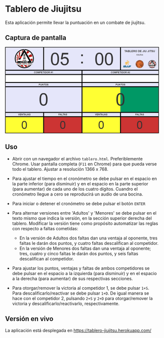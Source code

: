 # Tablero de Jiujitsu

Esta aplicación permite llevar la puntuación en un combate de jiujitsu.

## Captura de pantalla   

![Imagen de ejemplo del tablero](https://github.com/JDG9999/tablero-jiujitsu/blob/master/recursos/tablero.jpg "Tablero de jiujitsu")

## Uso

- Abrir con un navegador el archivo `tablero.html`. Preferiblemente Chrome. Usar pantalla completa (`F11` en Chrome) para que pueda verse todo el tablero. Ajustar a resolución 1366 x 768.

- Para ajustar el tiempo en el cronómetro se debe pulsar en el espacio en la parte inferior (para disminuir) y en el espacio en la parte superior (para aumentar) de cada uno de los cuatro dígitos. Cuandro el cronómetro llegue a cero se reproducirá un audio de una bocina.

- Para iniciar o detener el cronómetro se debe pulsar el botón `ENTER`

- Para alternar versiones entre 'Adultos' y 'Menores' se debe pulsar en el texto mismo que indica la versión, en la sección superior derecha del tablero. Modificar la versión tiene como propósito automatizar las reglas con respecto a faltas cometidas:

    - En la versión de Adultos dos faltas dan una ventaja al oponente, tres faltas le darán dos puntos, y cuatro faltas descalifican al competidor.
    - En la versión de Menores dos faltas dan una ventaja al oponente; tres, cuatro y cinco faltas le darán dos puntos, y seis faltas descalifican al competidor.

- Para ajustar los puntos, ventajas y faltas de ambos competidores se debe pulsar en el espacio a la izquierda (para disminuir) y en el espacio a la derecha (para aumentar) de sus respectivas secciones.

- Para otorgar/remover la victoria al competidor 1, se debe pulsar `1+S`. Para descalificarlo/reactivar se debe pulsar `1+D`. De igual manera se hace con el competidor 2, pulsando `2+S` y `2+D` para otorgar/remover la victoria y descalificarlo/reactivarlo, respectivamente.

## Versión en vivo

La aplicación está desplegada en https://tablero-jiujitsu.herokuapp.com/

